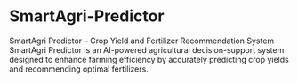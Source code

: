 # SmartAgri-Predictor
SmartAgri Predictor – Crop Yield and Fertilizer Recommendation System SmartAgri Predictor is an AI-powered agricultural decision-support system designed to enhance farming efficiency by accurately predicting crop yields and recommending optimal fertilizers. 
